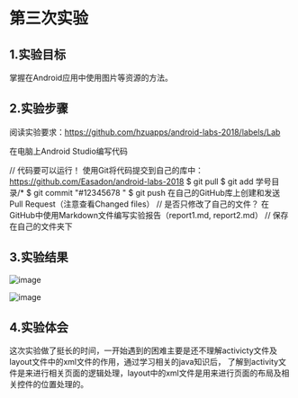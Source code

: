 # 第三次实验

## 1.实验目标
掌握在Android应用中使用图片等资源的方法。

## 2.实验步骤
阅读实验要求：https://github.com/hzuapps/android-labs-2018/labels/Lab
 
在电脑上Android Studio编写代码
 
 // 代码要可以运行！
 使用Git将代码提交到自己的库中：https://github.com/Easadon/android-labs-2018
 $ git pull
 $ git add 学号目录/*
 $ git commit "#12345678 "
 $ git push
 在自己的GitHub库上创建和发送Pull Request（注意查看Changed files）
 // 是否只修改了自己的文件？
 在GitHub中使用Markdown文件编写实验报告（report1.md, report2.md）
 // 保存在自己的文件夹下

## 3.实验结果

![image](https://github.com/Easadon/android-labs-2018/blob/master/com1614080901110/第三次实验结果截图1.jpg)

![image](https://github.com/Easadon/android-labs-2018/blob/master/com1614080901110/第三次实验结果截图2.jpg)

## 4.实验体会
这次实验做了挺长的时间，一开始遇到的困难主要是还不理解activicty文件及layout文件中的xml文件的作用，通过学习相关的java知识后，
了解到activity文件是来进行相关页面的逻辑处理，layout中的xml文件是用来进行页面的布局及相关控件的位置处理的。
